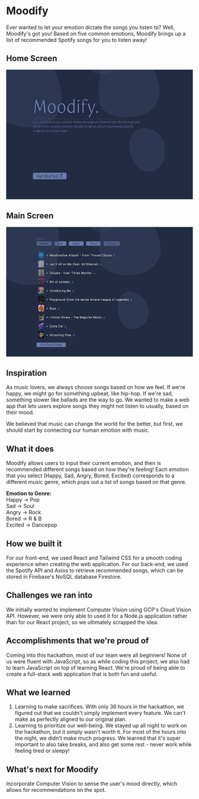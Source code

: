 # Moodify

Ever wanted to let your emotion dictate the songs you listen to? Well, Moodify's got you! Based on five common emotions, Moodify brings up a list of recommended Spotify songs for you to listen away!

## Home Screen
<img src="https://github.com/aaronchan73/moodify/blob/main/mainPage.png" width=600 height=350>  

## Main Screen
<img src="https://github.com/aaronchan73/moodify/blob/main/songPage.png" width=600 height=350> 

## Inspiration

As music lovers, we always choose songs based on how we feel. If we're happy, we might go for something upbeat, like hip-hop. If we're sad, something slower like ballads are the way to go. We wanted to make a web app that lets users explore songs they might not listen to usually, based on their mood.

We believed that music can change the world for the better, but first, we should start by connecting our human emotion with music.

## What it does

Moodify allows users to input their current emotion, and then is recommended different songs based on how they're feeling!
Each emotion that you select (Happy, Sad, Angry, Bored, Excited) corresponds to a different music genre, which pops out a list of songs based on that genre. 

**Emotion to Genre:** <br />
Happy -> Pop <br />
Sad -> Soul <br />
Angry -> Rock <br />
Bored -> R & B <br />
Excited -> Dancepop

## How we built it

For our front-end, we used React and Tailwind CSS for a smooth coding experience when creating the web application. For our back-end, we used the Spotify API and Axios to retrieve recommended songs, which can be stored in Firebase's NoSQL database Firestore.

## Challenges we ran into

We initially wanted to implement Computer Vision using GCP's Cloud Vision API. However, we were only able to used it for a Node.js application rather than for our React project, so we ultimately scrapped the idea.

## Accomplishments that we're proud of
Coming into this hackathon, most of our team were all beginners! None of us were fluent with JavaScript, so as while coding this project, we also had to learn JavaScript on top of learning React. 
We're proud of being able to create a full-stack web application that is both fun and useful.

## What we learned
1. Learning to make sacrifices. With only 36 hours in the hackathon, we figured out that we couldn't simply implement every feature. We can't make as perfectly aligned to our original plan.
2. Learning to prioritize our well-being. We stayed up all night to work on the hackathon, but it simply wasn't worth it. For most of the hours into the night, we didn't make much progress. We learned that it's super important to also take breaks, and also get some rest - never work while feeling tired or sleepy!

## What's next for Moodify

Incorporate Computer Vision to sense the user's mood directly, which allows for recommendations on the spot.
